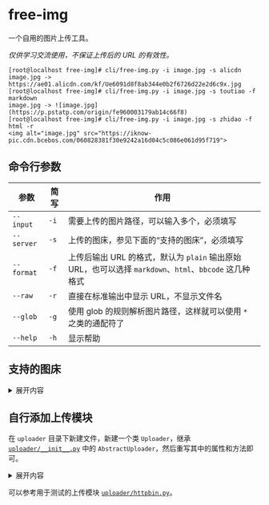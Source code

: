 # free-img

一个自用的图片上传工具。

*仅供学习交流使用，不保证上传后的 URL 的有效性。*

```console
[root@localhost free-img]# cli/free-img.py -i image.jpg -s alicdn
image.jpg -> https://ae01.alicdn.com/kf/Ue6091d8f8ab344e0b2f6726d22e2d6c9x.jpg
[root@localhost free-img]# cli/free-img.py -i image.jpg -s toutiao -f markdown
image.jpg -> ![image.jpg](https://p.pstatp.com/origin/fe960003179ab14c66f8)
[root@localhost free-img]# cli/free-img.py -i image.jpg -s zhidao -f html -r
<img alt="image.jpg" src="https://iknow-pic.cdn.bcebos.com/060828381f30e9242a16d04c5c086e061d95f719">
```

## 命令行参数

| 参数 | 简写 | 作用 |
| --- | --- | --- |
| `--input` | `-i` | 需要上传的图片路径，可以输入多个，必须填写 |
| `--server` | `-s` | 上传的图床，参见下面的“支持的图床”，必须填写 |
| `--format` | `-f` | 上传后输出 URL 的格式，默认为 `plain` 输出原始 URL，也可以选择 `markdown`、`html`、`bbcode` 这几种格式 |
| `--raw` | `-r` | 直接在标准输出中显示 URL，不显示文件名 |
| `--glob` | `-g` | 使用 glob 的规则解析图片路径，这样就可以使用 `*` 之类的通配符了 |
| `--help` | `-h` | 显示帮助 |

## 支持的图床

<details>
<summary>展开内容</summary>

| 名称 | 上传后的 URL |
| --- | --- |
| 7moor <sup>\*</sup> <sup>\*\*</sup> <sup>\*\*\*</sup> | [fs-im-kefu.7moor-fs2.com](https://fs-im-kefu.7moor-fs2.com/im/2768a390-5474-11ea-afc9-7b323e3e16c0/f-_gRKJY3BBbXnlp.jpg) |
| aichat <sup>\*</sup> <sup>\*\*</sup> | [static.aichat.net](https://static.aichat.net/chat/202108/205d94f2-40e0-49db-b738-75e5d9d68653.jpg) |
| alicdn <sup>\*</sup> <sup>\*\*\*</sup> | [ae01.alicdn.com](https://ae01.alicdn.com/kf/Ue6091d8f8ab344e0b2f6726d22e2d6c9x.jpg) |
| baijiahao | [pic.rmb.bdstatic.com](https://pic.rmb.bdstatic.com/bjh/32d650f5ac7d08cb701789e98c5bdead.jpeg) |
| baike <sup>\*\*\*</sup> | [bkimg.cdn.bcebos.com](https://bkimg.cdn.bcebos.com/pic/b3119313b07eca806538c935186a80dda144ac342585) |
| dianping <sup>\*</sup> <sup>\*\*</sup> <sup>\*\*\*</sup> | [p0.meituan.net](https://p0.meituan.net/csc/32d650f5ac7d08cb701789e98c5bdead65846.jpg) |
| dingyue | [dingyue.ws.126.net](https://dingyue.ws.126.net/2020/1028/32d650f5j00qiw1ok001sd000go00gop.jpg) |
| gtimg | [inews.gtimg.com](https://inews.gtimg.com/newsapp_ls/0/12067385341/0) |
| huluxia <sup>\*</sup> <sup>\*\*</sup> | [cdn.u1.huluxia.com](https://cdn.u1.huluxia.com/g4/M02/47/5F/rBAAdmHX0luABJ2xAAEBNmol0kk907.jpg) |
| imgurl <sup>\*</sup> | [ftp.bmp.ovh](https://ftp.bmp.ovh/imgs/2020/07/ac7d08cb701789e9.jpg) |
| jdimio <sup>\*</sup> <sup>\*\*\*</sup> | [dd-static.jd.com](https://dd-static.jd.com/ddimg/jfs/t1/206579/25/10622/65846/61a0cea0E0e326177/134260e170489c54.jpg) |
| ldmnq <sup>\*</sup> <sup>\*\*</sup> | [ldbbs.ldmnq.com](https://ldbbs.ldmnq.com/bbs/topic/attachment/2021-7/9287ebd6-df0b-428e-8a6f-703f328d3482.jpg) |
| maoyan <sup>\*</sup> <sup>\*\*</sup> <sup>\*\*\*</sup> | [p0.meituan.net](https://p0.meituan.net/mmdb/32d650f5ac7d08cb701789e98c5bdead65846.jpg) |
| mooc <sup>\*\*\*</sup> | [img*.mukewang.com](https://img4.mukewang.com/61a084f7000132d606000600.jpg) |
| oppo | [store.heytapimage.com](https://store.heytapimage.com/cdo-portal/feedback/202201/07/4488d074afb16bf7466f65995d1f63f6.jpg) |
| tc58 <sup>\*</sup> <sup>\*\*</sup> <sup>\*\*\*</sup> | [pic*.58cdn.com.cn](https://pic8.58cdn.com.cn/nowater/n_v20b417849f78a44caa8d1f3cb5e852a4b.jpg) |
| uploadcc | [upload.cc](https://upload.cc/i1/2020/07/25/p5TNES.jpg) |
| xiaokefu | [oss-huadong1.oss-cn-hangzhou.aliyuncs.com](https://oss-huadong1.oss-cn-hangzhou.aliyuncs.com/wechatapp/customer_service/chat/free/2021/12/06/api_2021_12_06_12_56_002v45a.jpg) |
| wenku | [wkphoto.cdn.bcebos.com](https://wkphoto.cdn.bcebos.com/fcfaaf51f3deb48fd81fbabce01f3a292df57859.jpg) |
| yidianzixun <sup>\*</sup> <sup>\*\*\*</sup> | [si1.go2yd.com](https://si1.go2yd.com/get-image/0iFKu4YVCsK) |
| yunque360 <sup>\*</sup> <sup>\*\*</sup> | [yunque-chat.oss.yunque360.com](https://yunque-chat.oss.yunque360.com/20210913/a1/cb/a1cba508fff22a915b3245d4be249352.jpg) |
| yzf | [yzf.qq.com](https://yzf.qq.com/fsnb/kf-file/kf_pic/20200710/KFPIC_hF_WXIMAGE_MihOPneDLPHDtWHTTCdH.jpg) |
| zhidao | [iknow-pic.cdn.bcebos.com](https://iknow-pic.cdn.bcebos.com/060828381f30e9242a16d04c5c086e061d95f719) |
| ~~httpbin~~ | 仅用于测试 |

> 测试用图片的出处：[Pixiv ID #72467059](https://www.pixiv.net/artworks/72467059)
>
> <sup>\*</sup> 支持 WebP
>
> <sup>\*\*</sup> 支持 AVIF
>
> <sup>\*\*\*</sup> 图片 URL 有 `Access-Control-Allow-Origin: *` 响应头
>
> 部分图床还可能存在以下特性：
>
> * 对图片进行二压，可能的条件包括但不限于：图片尺寸/大小超过一定范围、上传后超过一段时间、访问时存在响应头 `Accept: image/webp, ...`、无条件二压……
> * 通过修改扩展名而不修改文件内容，可以上传任意格式的文件。

</details>

## 自行添加上传模块

在 `uploader` 目录下新建文件，新建一个类 `Uploader`，继承 [`uploader/__init__.py`](https://github.com/TransparentLC/free-img/blob/master/uploader/__init__.py) 中的 `AbstractUploader`，然后重写其中的属性和方法即可。

<details>
<summary>展开内容</summary>

```python
from uploader import AbstractUploader

class Uploader(AbstractUploader):
    # 用于上传的图床接口 URL
    @property
    @abstractmethod
    def request_url(self) -> str:
        pass

    # 进行上传的表单中，文件对应的key
    @property
    @abstractmethod
    def file_key(self) -> str:
        pass

    # 表单中的其他内容
    # 没有的话就不需要重写
    @property
    def form(self) -> dict:
        pass

    # 从请求的响应中解析图片 URL
    # 可以通过 self.requests 获取发送请求的 requests 对象
    # 不重写的话，默认将直接返回响应内容
    @property
    def parsed(self) -> str:
        pass

    # 自定义请求头
    # 将会合并/覆盖以下默认请求头：
    # { 'User-Agent': （IE11 的 UA）, 'X-Forwarded-For': （随机的 IP 地址） }
    @property
    def headers(self) -> dict:
        pass

    # 在上传时返回重写的文件名
    # 某些图床只检查扩展名而不是从文件内容中检查格式，这时就可以通过重写文件名来绕过检查
    # 例如：在这里将一张 webp 图片的扩展名改为 jpg 并返回，在某些图床即可正常上传
    def filename_rewrite(self, filename: str) -> str:
        pass

    # 返回图片上传后的 URL
    # self.path 为本地的图片文件路径
    # 使用 self.request 保存发送请求的 requests 对象
    # 通过 self.parsed 获取 URL 并返回（当然也可以不使用，直接在这里解析）
    # 除非有特殊需求，这个方法不一定需要重写
    def upload(self) -> str:
        pass
```
</details>

可以参考用于测试的上传模块 [`uploader/httpbin.py`](https://github.com/TransparentLC/free-img/blob/master/uploader/httpbin.py)。